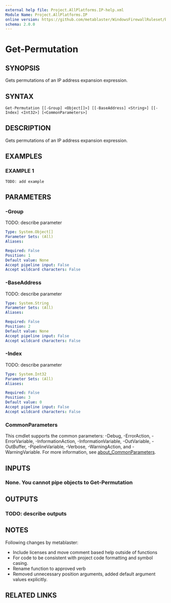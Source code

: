 ```yaml
---
external help file: Project.AllPlatforms.IP-help.xml
Module Name: Project.AllPlatforms.IP
online version: https://github.com/metablaster/WindowsFirewallRuleset/blob/develop/Modules/Project.AllPlatforms.IP/Help/en-US/Get-Permutation.md
schema: 2.0.0
---
```


# Get-Permutation

## SYNOPSIS

Gets permutations of an IP address expansion expression.

## SYNTAX

```none
Get-Permutation [[-Group] <Object[]>] [[-BaseAddress] <String>] [[-Index] <Int32>] [<CommonParameters>]
```

## DESCRIPTION

Gets permutations of an IP address expansion expression.

## EXAMPLES

### EXAMPLE 1

```none
TODO: add example
```

## PARAMETERS

### -Group

TODO: describe parameter

```yaml
Type: System.Object[]
Parameter Sets: (All)
Aliases:

Required: False
Position: 1
Default value: None
Accept pipeline input: False
Accept wildcard characters: False
```

### -BaseAddress

TODO: describe parameter

```yaml
Type: System.String
Parameter Sets: (All)
Aliases:

Required: False
Position: 2
Default value: None
Accept pipeline input: False
Accept wildcard characters: False
```

### -Index

TODO: describe parameter

```yaml
Type: System.Int32
Parameter Sets: (All)
Aliases:

Required: False
Position: 3
Default value: 0
Accept pipeline input: False
Accept wildcard characters: False
```

### CommonParameters

This cmdlet supports the common parameters: -Debug, -ErrorAction, -ErrorVariable, -InformationAction, -InformationVariable, -OutVariable, -OutBuffer, -PipelineVariable, -Verbose, -WarningAction, and -WarningVariable. For more information, see [about_CommonParameters](http://go.microsoft.com/fwlink/?LinkID=113216).

## INPUTS

### None. You cannot pipe objects to Get-Permutation

## OUTPUTS

### TODO: describe outputs

## NOTES

Following changes by metablaster:
- Include licenses and move comment based help outside of functions
- For code to be consistent with project code formatting and symbol casing.
- Rename function to approved verb
- Removed unnecessary position arguments, added default argument values explicitly.

## RELATED LINKS

